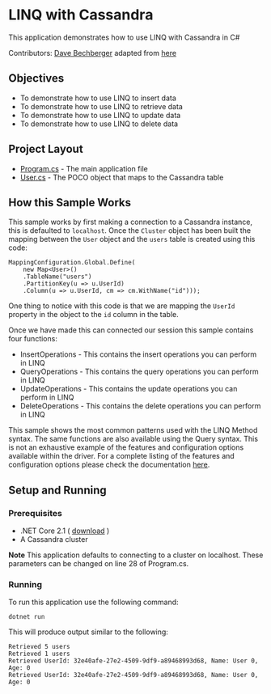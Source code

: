# LINQ with Cassandra

This application demonstrates how to use LINQ with Cassandra in C#

Contributors: [Dave Bechberger](https://github.com/bechbd) adapted from [here](https://docs.datastax.com/en/developer/csharp-driver/3.12/features/components/linq/)

## Objectives

* To demonstrate how to use LINQ to insert data
* To demonstrate how to use LINQ to retrieve data
* To demonstrate how to use LINQ to update data
* To demonstrate how to use LINQ to delete data
  
## Project Layout

* [Program.cs](Program.cs) - The main application file 
* [User.cs](User.cs) - The POCO object that maps to the Cassandra table

## How this Sample Works
This sample works by first making a connection to a Cassandra instance, this is defaulted to `localhost`.  Once the `Cluster` object has been built the mapping between the `User` object and the `users` table is created using this code:

```
MappingConfiguration.Global.Define(
    new Map<User>()
    .TableName("users")
    .PartitionKey(u => u.UserId)
    .Column(u => u.UserId, cm => cm.WithName("id")));
```
One thing to notice with this code is that we are mapping the `UserId` property in the object to the `id` column in the table.

Once we have made this can connected our session this sample contains four functions:

* InsertOperations - This contains the insert operations you can perform in LINQ
* QueryOperations - This contains the query operations you can perform in LINQ
* UpdateOperations - This contains the update operations you can perform in LINQ
* DeleteOperations - This contains the delete operations you can perform in LINQ

This sample shows the most common patterns used with the LINQ Method syntax.  The same functions are also available using the Query syntax.  This is not an exhaustive example of the features and configuration options available within the driver.  For a complete listing of the features and configuration options please check the documentation [here](https://docs.datastax.com/en/developer/csharp-driver/3.12/features/components/linq/).

## Setup and Running

### Prerequisites
* .NET Core 2.1 ( [download](https://dotnet.microsoft.com/download) )
* A Cassandra cluster

**Note** This application defaults to connecting to a cluster on localhost. These parameters can be changed on line 28 of Program.cs.

### Running
To run this application use the following command:

`dotnet run`


This will produce output similar to the following:

```
Retrieved 5 users
Retrieved 1 users
Retrieved UserId: 32e40afe-27e2-4509-9df9-a89468993d68, Name: User 0, Age: 0
Retrieved UserId: 32e40afe-27e2-4509-9df9-a89468993d68, Name: User 0, Age: 0
```

